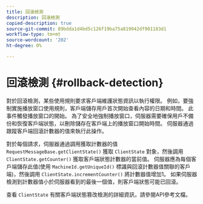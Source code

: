 ```yaml
---
title: 回滾檢測
description: 回滾檢測
copied-description: true
source-git-commit: 89bdda1d4bd5c126f19ba75a819942df901183d1
workflow-type: tm+mt
source-wordcount: '202'
ht-degree: 0%

---
```



# 回滾檢測 {#rollback-detection}

對於回滾檢測，某些使用規則要求客戶端維護狀態資訊以執行權限。 例如，要強制實施播放窗口使用規則，客戶端儲存用戶首次開始查看內容的日期和時間。 此事件觸發播放窗口的開始。 為了安全地強制播放窗口，伺服器需要確保用戶不備份和恢復客戶端狀態，以刪除儲存在客戶端上的播放窗口開始時間。 伺服器通過跟蹤客戶端回滾計數器的值來執行此操作。

對於每個請求，伺服器通過調用獲取計數器的值 `RequestMessageBase.getClientState()` 獲取 `ClientState` 對象，然後調用 `ClientState.getCounter()` 獲取客戶端狀態計數器的當前值。 伺服器應為每個客戶端儲存此值(使用 `MachineId.getUniqueId()` 標識與回滾計數器值關聯的客戶端)，然後調用 `ClientState.incrementCounter()` 將計數器值增加1。 如果伺服器檢測到計數器值小於伺服器看到的最後一個值，則客戶端狀態可能已回滾。

查看 `ClientState` 有關客戶端狀態篡改檢測的詳細資訊，請參閱API參考文檔。
